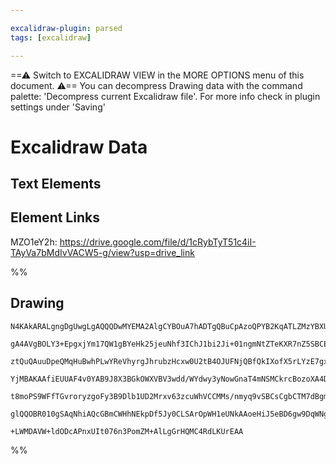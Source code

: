 ```yaml
---

excalidraw-plugin: parsed
tags: [excalidraw]

---
```

==⚠  Switch to EXCALIDRAW VIEW in the MORE OPTIONS menu of this document. ⚠== You can decompress Drawing data with the command palette: 'Decompress current Excalidraw file'. For more info check in plugin settings under 'Saving'



# Excalidraw Data

## Text Elements
## Element Links
MZO1eY2h: https://drive.google.com/file/d/1cRybTyT51c4iI-TAyVa7bMdIvVACW5-g/view?usp=drive_link

%%
## Drawing
```compressed-json
N4KAkARALgngDgUwgLgAQQQDwMYEMA2AlgCYBOuA7hADTgQBuCpAzoQPYB2KqATLZMzYBXUtiRoIACyhQ4zZAHoFAc0JRJQgEYA6bGwC2CgF7N6hbEcK4OCtptbErHALRY8RMpWdx8Q1TdIEfARcZgRmBShcZQUebQBGeISaOiCEfQQOKGZuAG1wMFAwYogSbggAWQAtAHl4hABNHkkU4shYRHL0zQRiYlxNYNaSzG5neIAGAGYp7QA2AHZFuZ4l

gA4AVgBOLY3+EpgxjYm17QW1gBYeHk25jeuNhf3IChJ1bi2Ji+01ngmNtZTeKXR7nZ5SBCEZTSbjxKYbJJTOZbS5TK5bJZzcHWZRDNATcHMKCkNgAawQAGE2Pg2KRygBiepMpDgzS4bCk5QkoQcYhUml0iTE6zMOC4QJZYaQABmhHw+AAyrA8ehBB4pRAiSTyQB1N4tNB8AoCYlkhBKmAqzXUsrg7nQjjhHJoeLgthi7BqQ4uiYE40QLnCOAASWI

ztQuQAuuDpeQMqHuBwhPLwYReVhyrgJhrubzHcxw0U2tB4OJUFNjQBfQkIXofX5rLYzE7gxgsdhcND3LatpisTgAOU4Ym49zhdwuW1d/sIzAAImkoHW0NKCGFWcJeQBRYIZLLhqPgoRwfpL4iwhYA+J3DZIm5+4tEDik8rSWTyJRkQiMbTKNhsXEEF0AwFFlYIFGIBR4mwAAlGBNAAFRgBCEWwC5CGDZwEIAQRgAA1XAFk0CpiGDeg8OwikdQ2Zw

YjMBAKAAfiEUUAF4v0YAB9J8X3BGkOWXVBV3wdd/WYdwy3yNowGnaT4mNSMCkrcBozoXA4DgJVcCXbgi2gSR0jLCAiGhKBhgYQgGIAIXZTlcz5alaQZaUXNc8zsBECUoGDJd9CVbVKUcwV0EZBBmXczzMm83ybI5QMeQcgVymFDhRXFKKItILyfPSAAxOVFWVIy1VtAoIA8rKopyvzTV1fVuCNEoKuy3z/LNC0rRK899nKyKsmqmDhAdJ1YR65qq

t8moPS9WFfTGvroryzgoFy3B9Dlb1UD2Mrxv63zcuWhVCCMMs/nmyq9vSBCsCgbCTM7dBgmlMzzpa9ItNIW6srYCgDNwc80CTFMdoW6qt15bDvt+kIAfQcUSSoV6JvSSGEaQzoJHs8zxJJeUAA1YTHbRjgmVZVknKYJjmNYepx6l8AaBqFgWbRKYWCYMQuCZrxOOYLh6ox/30XT/XoAghDLCZ5nZoEeCUpHLv0QaEvzcMICxnquRII6Toah9IC14

glQQOBR010gSAqNhiAQcGBmCWHhNEkpDf5Jy0CLSArOpWH1eUNkAAoeHiJ5eBD6gw9DqWNgASg1GCEGUZNxXKUh/dwIPKYjngs94XPo7j+WQYuqA2vJKaoA7cMgfwHrYzWhAE/TC2OGUEXi0ye3BOJCXwWwIhTbQHuEHBDgG+4Ye3SEKAnzLYei5KOwACsEGwbIFTHuArZtu3BkEp2R7K9lK8YBD/3wduSg6Yq0jXjsNQ8okDHRssa74tgBMdtdD

+LWMDAVW+ldODcAPnxUIt076n3PomZM+AlLgGrHQMC4RdLKUrEAA
```
%%